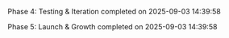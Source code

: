 
Phase 4: Testing & Iteration completed on 2025-09-03 14:39:58

Phase 5: Launch & Growth completed on 2025-09-03 14:39:58
